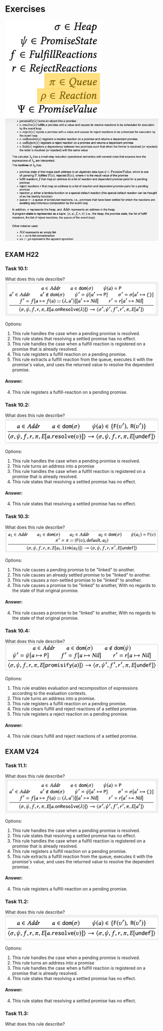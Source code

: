 # Exercises
![SemanticsCheatSheet1.png](../images/SemanticsCheatSheet1.png)
![SemanticsCheatSheet2.png](../images/SemanticsCheatSheet2.png)

## EXAM H22 
### Task 10.1:
What does this rule describe?
![SemanticsOfPromises1.png](../images/SemanticsOfPromises1.png)

Options:
1. This rule handles the case when a pending promise is resolved.
2. This rule states that resolving a settled promise has no effect.
3. This rule handles the case when a fulfill reaction is registered on a promise that is already resolved.
4. This rule registers a fulfill reaction on a pending promise.
5. This rule extracts a fulfill reaction from the queue, executes it with the promise's value, and uses the returned
   value to resolve the dependent promise.

#### Answer: 
4. This rule registers a fulfill-reaction on a pending promise.

###  Task 10.2:
What does this rule describe?
![SemanticsOfPromises2.png](../images/SemanticsOfPromises3.png)

Options:
1. This rule handles the case when a pending promise is resolved.
2. This rule turns an address into a promise
3. This rule handles the case when a fulfill reaction is registered on a promise that is already resolved.
4. This rule states that resolving a settled promise has no effect.

#### Answer:
4. This rule states that resolving a settled promise has no effect.

###  Task 10.3:
What does this rule describe?
![SemanticsOfPromises3.png](../images/SemanticsOfPromises4.png)

Options:
1. This rule causes a pending promise to be "linked" to another.
2. This rule causes an already settled promise to be "linked" to another.
3. This rule causes a non-settled promise to be "linked" to another.
4. This rule causes a promise to be "linked" to another, With no regards to the state of that original promise.

#### Answer:
4. This rule causes a promise to be "linked" to another, With no regards to the state of that original promise.

###  Task 10.4:
What does this rule describe?
![SemanticsOfPromises4.png](../images/SemanticsOfPromises5.png)

Options:
1. This rule enables evaluation and recomposition of expressions according to the evaluation contexts.
2. This rule turns an address into a promise.
3. This rule registers a fulfill reaction on a pending promise.
4. This rule clears fulfill and reject reactions of a settled promise.
5. This rule registers a reject reaction on a pending promise.

#### Answer:
4. This rule clears fulfill and reject reactions of a settled promise.

## EXAM V24
### Task 11.1:
What does this rule describe?
![SemanticsOfPromises1.png](../images/SemanticsOfPromises1.png)

Options:
1. This rule handles the case when a pending promise is resolved.
2. This rule states that resolving a settled promise has no effect.
3. This rule handles the case when a fulfill reaction is registered on a promise that is already resolved.
4. This rule registers a fulfill reaction on a pending promise.
5. This rule extracts a fulfill reaction from the queue, executes it with the promise's value, and uses the returned
   value to resolve the dependent promise.

#### Answer:
4. This rule registers a fulfill-reaction on a pending promise.

### Task 11.2: 
What does this rule describe?
![SemanticsOfPromises2.png](../images/SemanticsOfPromises3.png)

Options:
1. This rule handles the case when a pending promise is resolved.
2. This rule turns an address into a promise
3. This rule handles the case when a fulfill reaction is registered on a promise that is already resolved.
4. This rule states that resolving a settled promise has no effect.

#### Answer:
4. This rule states that resolving a settled promise has no effect.

### Task 11.3: 
What does this rule describe? 
